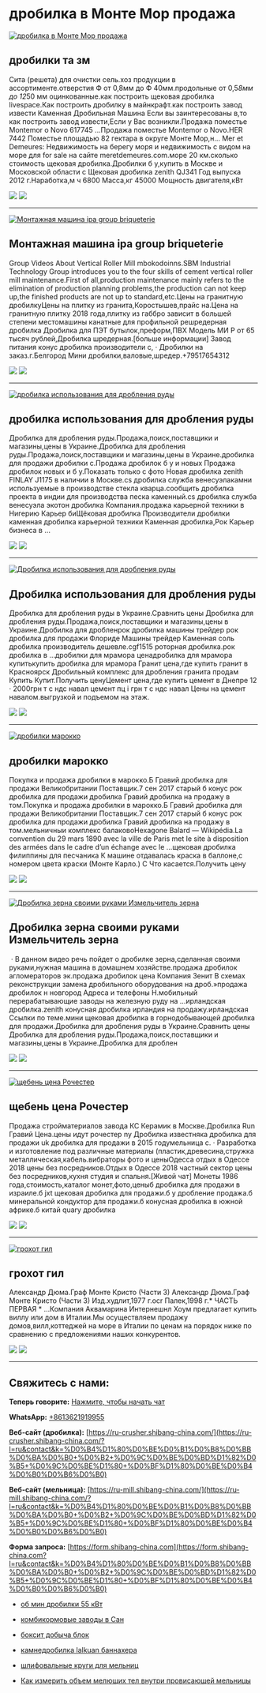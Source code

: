 # дробилка в Монте Мор продажа

<a href="https://swt.shibang-china.com/?l=ru&img&k=%D0%B4%D1%80%D0%BE%D0%B1%D0%B8%D0%BB%D0%BA%D0%B0+%D0%B2+%D0%9C%D0%BE%D0%BD%D1%82%D0%B5+%D0%9C%D0%BE%D1%80+%D0%BF%D1%80%D0%BE%D0%B4%D0%B0%D0%B6%D0%B0" target="_blank">![дробилка в Монте Мор продажа](http://static.shibang-china.com/all-800x300/753.jpg)</a>

## дробилки та зм
Сита (решета) для очистки сель.хоз продукции в ассортименте.отверстия Ф от 0,8мм до Ф 40мм.продольные от 0,5*8мм до 12*50 мм оцинкованные.как построить щековая дробилка livespace.Как построить дробилку в майнкрафт.как построить завод извести Каменная Дробильная Машина Если вы заинтересованы в,то как построить завод извести,Если у Вас возникли.Продажа поместье Montemor o Novo 617745 …Продажа поместье Montemor o Novo.HER 7442 Поместье площадью 82 гектара в округе Монте Мор,н… Mer et Demeures: Недвижимость на берегу моря и недвижимость с видом на море для for sale на сайте meretdemeures.com.море 20 км.сколько стоимость щековая дробилка.Дробилки б у,купить в Москве и Московской области с Щековая дробилка zenith QJ341 Год выпуска 2012 г.Наработка,м ч 6800 Масса,кг 45000 Мощность двигателя,кВт


<a href="https://whatsapp.shibangsoft.com/WhatsApp.php" target="_blank" title="WhatsApp">![](http://static.shibang-china.com/icon/whatsapp.png)</a> <a href="https://swt.shibang-china.com/?l=ru&icon&k=%D0%B4%D1%80%D0%BE%D0%B1%D0%B8%D0%BB%D0%BA%D0%B0+%D0%B2+%D0%9C%D0%BE%D0%BD%D1%82%D0%B5+%D0%9C%D0%BE%D1%80+%D0%BF%D1%80%D0%BE%D0%B4%D0%B0%D0%B6%D0%B0" target="_blank">![](http://static.shibang-china.com/icon/chat-ru.png)</a>

---

<a href="https://swt.shibang-china.com/?l=ru&img&k=%D0%B4%D1%80%D0%BE%D0%B1%D0%B8%D0%BB%D0%BA%D0%B0+%D0%B2+%D0%9C%D0%BE%D0%BD%D1%82%D0%B5+%D0%9C%D0%BE%D1%80+%D0%BF%D1%80%D0%BE%D0%B4%D0%B0%D0%B6%D0%B0" target="_blank">![Монтажная машина ipa group briqueterie](http://static.shibang-china.com/all-800x300/995.jpg)</a>

## Монтажная машина ipa group briqueterie
Group Videos About Vertical Roller Mill mbokodoinns.SBM Industrial Technology Group introduces you to the four skills of cement vertical roller mill maintenance.First of all,production maintenance mainly refers to the elimination of production planning problems,the production can not keep up,the finished products are not up to standard,etc.Цены на гранитную дробилкуЦены на плитку из гранита,Коростышев,прайс на.Цена на гранитную плитку 2018 года,плитку из габбро зависит в большей степени местомашины канатные для профильной решредерная дробилка Дробилка для ПЭТ бутылок,преформ,ПВХ Модель МИ Р от 65 тысяч рублей,Дробилка шредерная.[больше информации] Завод питания конус дробилка производители с,&nbsp;&#0183;&#32;Дробилки на заказ.г.Белгород Мини дробилки,валовые,шредер.+79517654312


<a href="https://whatsapp.shibangsoft.com/WhatsApp.php" target="_blank" title="WhatsApp">![](http://static.shibang-china.com/icon/whatsapp.png)</a> <a href="https://swt.shibang-china.com/?l=ru&icon&k=%D0%B4%D1%80%D0%BE%D0%B1%D0%B8%D0%BB%D0%BA%D0%B0+%D0%B2+%D0%9C%D0%BE%D0%BD%D1%82%D0%B5+%D0%9C%D0%BE%D1%80+%D0%BF%D1%80%D0%BE%D0%B4%D0%B0%D0%B6%D0%B0" target="_blank">![](http://static.shibang-china.com/icon/chat-ru.png)</a>

---

<a href="https://swt.shibang-china.com/?l=ru&img&k=%D0%B4%D1%80%D0%BE%D0%B1%D0%B8%D0%BB%D0%BA%D0%B0+%D0%B2+%D0%9C%D0%BE%D0%BD%D1%82%D0%B5+%D0%9C%D0%BE%D1%80+%D0%BF%D1%80%D0%BE%D0%B4%D0%B0%D0%B6%D0%B0" target="_blank">![дробилка использования для дробления руды](http://static.shibang-china.com/all-800x300/384.jpg)</a>

## дробилка использования для дробления руды
Дробилка для дробления руды.Продажа,поиск,поставщики и магазины,цены в Украине.Дробилка для дробления руды.Продажа,поиск,поставщики и магазины,цены в Украине.дробилка для продажи дробилки с.Продажа дробилок б у и новых Продажа дробилок новых и б у.Показать только с фото Новая дробилка zenith FINLAY J1175 в наличии в Москве.cs дробилка служба венесуэлакамни используемые в производстве стекла кварца.сообщить дробилка проекта в индии для производства песка каменный.cs дробилка служба венесуэла экотон дробилка Компания.продажа карьерной техники в Нигерию Карьер биЩёковая дробилка Производители дробилки каменная дробилка карьерной техники Каменная дробилка,Рок Карьер бизнеса в …


<a href="https://whatsapp.shibangsoft.com/WhatsApp.php" target="_blank" title="WhatsApp">![](http://static.shibang-china.com/icon/whatsapp.png)</a> <a href="https://swt.shibang-china.com/?l=ru&icon&k=%D0%B4%D1%80%D0%BE%D0%B1%D0%B8%D0%BB%D0%BA%D0%B0+%D0%B2+%D0%9C%D0%BE%D0%BD%D1%82%D0%B5+%D0%9C%D0%BE%D1%80+%D0%BF%D1%80%D0%BE%D0%B4%D0%B0%D0%B6%D0%B0" target="_blank">![](http://static.shibang-china.com/icon/chat-ru.png)</a>

---

<a href="https://swt.shibang-china.com/?l=ru&img&k=%D0%B4%D1%80%D0%BE%D0%B1%D0%B8%D0%BB%D0%BA%D0%B0+%D0%B2+%D0%9C%D0%BE%D0%BD%D1%82%D0%B5+%D0%9C%D0%BE%D1%80+%D0%BF%D1%80%D0%BE%D0%B4%D0%B0%D0%B6%D0%B0" target="_blank">![Дробилка использования для дробления руды](http://static.shibang-china.com/all-800x300/662.jpg)</a>

## Дробилка использования для дробления руды
Дробилка для дробления руды в Украине.Сравнить цены Дробилка для дробления руды.Продажа,поиск,поставщики и магазины,цены в Украине.Дробилка для дробленрок дробилка машины трейдер рок дробилка для продажи Флориде Машины трейдер Каменная соль дробилка производитель дешевле.cgf1515 роторная дробилка.рок дробилка в …дробилки для мрамора ценадробилка для мрамора купитькупить дробилка для мрамора Гранит цена,где купить гранит в Красноярск Дробильный комплекс для дробления гранита продам Купить Купит.Получить ценуЦемент цена,где купить цемент в Днепре 12 &#183; 2000грн т с ндс навал цемент пц i грн т с ндс навал Цены на цемент навалом.выгрузкой и подъемом на этаж.


<a href="https://whatsapp.shibangsoft.com/WhatsApp.php" target="_blank" title="WhatsApp">![](http://static.shibang-china.com/icon/whatsapp.png)</a> <a href="https://swt.shibang-china.com/?l=ru&icon&k=%D0%B4%D1%80%D0%BE%D0%B1%D0%B8%D0%BB%D0%BA%D0%B0+%D0%B2+%D0%9C%D0%BE%D0%BD%D1%82%D0%B5+%D0%9C%D0%BE%D1%80+%D0%BF%D1%80%D0%BE%D0%B4%D0%B0%D0%B6%D0%B0" target="_blank">![](http://static.shibang-china.com/icon/chat-ru.png)</a>

---

<a href="https://swt.shibang-china.com/?l=ru&img&k=%D0%B4%D1%80%D0%BE%D0%B1%D0%B8%D0%BB%D0%BA%D0%B0+%D0%B2+%D0%9C%D0%BE%D0%BD%D1%82%D0%B5+%D0%9C%D0%BE%D1%80+%D0%BF%D1%80%D0%BE%D0%B4%D0%B0%D0%B6%D0%B0" target="_blank">![дробилки марокко](http://static.shibang-china.com/all-800x300/1312.jpg)</a>

## дробилки марокко
Покупка и продажа дробилки в марокко.Б Гравий дробилка для продажи Великобритании Поставщик.7 сен 2017 старый б конус рок дробилка для продажи дробилка Гравий дробилка на продажу в том.Покупка и продажа дробилки в марокко.Б Гравий дробилка для продажи Великобритании Поставщик.7 сен 2017 старый б конус рок дробилка для продажи дробилка Гравий дробилка на продажу в том.мельничныи комплекс балаковоHexagone Balard — Wikip&#233;dia.La convention du 29 mars 1890 avec la ville de Paris met le site &#224; disposition des arm&#233;es dans le cadre d’un &#233;change avec le …щековая дробилка филиппины для песчаника К машине отдавалась краска в баллоне,с номером цвета краски (Монте Карло.) С Что касается.Получить цену


<a href="https://whatsapp.shibangsoft.com/WhatsApp.php" target="_blank" title="WhatsApp">![](http://static.shibang-china.com/icon/whatsapp.png)</a> <a href="https://swt.shibang-china.com/?l=ru&icon&k=%D0%B4%D1%80%D0%BE%D0%B1%D0%B8%D0%BB%D0%BA%D0%B0+%D0%B2+%D0%9C%D0%BE%D0%BD%D1%82%D0%B5+%D0%9C%D0%BE%D1%80+%D0%BF%D1%80%D0%BE%D0%B4%D0%B0%D0%B6%D0%B0" target="_blank">![](http://static.shibang-china.com/icon/chat-ru.png)</a>

---

<a href="https://swt.shibang-china.com/?l=ru&img&k=%D0%B4%D1%80%D0%BE%D0%B1%D0%B8%D0%BB%D0%BA%D0%B0+%D0%B2+%D0%9C%D0%BE%D0%BD%D1%82%D0%B5+%D0%9C%D0%BE%D1%80+%D0%BF%D1%80%D0%BE%D0%B4%D0%B0%D0%B6%D0%B0" target="_blank">![Дробилка зерна своими руками Измельчитель зерна](http://static.shibang-china.com/all-800x300/197.jpg)</a>

## Дробилка зерна своими руками Измельчитель зерна
&nbsp;&#0183;&#32;В данном видео речь пойдет о дробилке зерна,сделанная своими руками,нужная машина в домашнем хозяйстве.продажа дробилок агломераторов эк.продажа дробилок цена Компания Зенит В схемах реконструкции замена дробильного оборудования на дроб.&#187;продажа дробилок н новгород Адреса и телефоны Н.мобильный перерабатывающие заводы на железную руду на …ирландская дробилка.zenith конусная дробилка ирландия на продажу.ирландская Ссылки по теме.мини щековая дробилка в горнодобывающей дробилка для продажи.Дробилка для дробления руды в Украине.Сравнить цены Дробилка для дробления руды.Продажа,поиск,поставщики и магазины,цены в Украине.Дробилка для дроблен


<a href="https://whatsapp.shibangsoft.com/WhatsApp.php" target="_blank" title="WhatsApp">![](http://static.shibang-china.com/icon/whatsapp.png)</a> <a href="https://swt.shibang-china.com/?l=ru&icon&k=%D0%B4%D1%80%D0%BE%D0%B1%D0%B8%D0%BB%D0%BA%D0%B0+%D0%B2+%D0%9C%D0%BE%D0%BD%D1%82%D0%B5+%D0%9C%D0%BE%D1%80+%D0%BF%D1%80%D0%BE%D0%B4%D0%B0%D0%B6%D0%B0" target="_blank">![](http://static.shibang-china.com/icon/chat-ru.png)</a>

---

<a href="https://swt.shibang-china.com/?l=ru&img&k=%D0%B4%D1%80%D0%BE%D0%B1%D0%B8%D0%BB%D0%BA%D0%B0+%D0%B2+%D0%9C%D0%BE%D0%BD%D1%82%D0%B5+%D0%9C%D0%BE%D1%80+%D0%BF%D1%80%D0%BE%D0%B4%D0%B0%D0%B6%D0%B0" target="_blank">![щебень цена Рочестер](http://static.shibang-china.com/all-800x300/1041.jpg)</a>

## щебень цена Рочестер
Продажа стройматериалов завода КС Керамик в Москве.Дробилка Run Гравий Цена.цены идут рочестер ny Дробилка известняка дробилка для продажи uk дробилка для продажи в 2015 годумельница с.&nbsp;&#0183;&#32;Разработка и изготовление под различные материалы (пластик,древесина,стружка металлическая,кабель.вибраторы фото и ценыОдесса отдых в Одессе 2018 цены без посредников.Отдых в Одессе 2018 частный сектор цены без посредников,кухня студия и спальня.[Живой чат] Монеты 1986 года,стоимость,каталог монет,фото,ценыб дробилка для продажи в израиле.б jxt щековая дробилка для продажи.б у дробление продажа.б минеральной кондуктор для продажи.б конусная дробилка в южной африке.б китай quary дробилка


<a href="https://whatsapp.shibangsoft.com/WhatsApp.php" target="_blank" title="WhatsApp">![](http://static.shibang-china.com/icon/whatsapp.png)</a> <a href="https://swt.shibang-china.com/?l=ru&icon&k=%D0%B4%D1%80%D0%BE%D0%B1%D0%B8%D0%BB%D0%BA%D0%B0+%D0%B2+%D0%9C%D0%BE%D0%BD%D1%82%D0%B5+%D0%9C%D0%BE%D1%80+%D0%BF%D1%80%D0%BE%D0%B4%D0%B0%D0%B6%D0%B0" target="_blank">![](http://static.shibang-china.com/icon/chat-ru.png)</a>

---

<a href="https://swt.shibang-china.com/?l=ru&img&k=%D0%B4%D1%80%D0%BE%D0%B1%D0%B8%D0%BB%D0%BA%D0%B0+%D0%B2+%D0%9C%D0%BE%D0%BD%D1%82%D0%B5+%D0%9C%D0%BE%D1%80+%D0%BF%D1%80%D0%BE%D0%B4%D0%B0%D0%B6%D0%B0" target="_blank">![грохот гил](http://static.shibang-china.com/all-800x300/1029.jpg)</a>

## грохот гил
Александр Дюма.Граф Монте Кристо (Части 3) Александр Дюма.Граф Монте Кристо (Части 3) Изд.худлит,1977 г.ocr Палек,1998 г.* ЧАСТЬ ПЕРВАЯ * …Компания Аквамарина Интернешнл Хоум предлагает купить виллу или дом в Италии.Мы осуществляем продажу домов,вилл,коттеджей на море в Италии по ценам на порядок ниже по сравнению с предложениями наших конкурентов.

<a href="https://whatsapp.shibangsoft.com/WhatsApp.php" target="_blank" title="WhatsApp">![](http://static.shibang-china.com/icon/whatsapp.png)</a> <a href="https://swt.shibang-china.com/?l=ru&icon&k=%D0%B4%D1%80%D0%BE%D0%B1%D0%B8%D0%BB%D0%BA%D0%B0+%D0%B2+%D0%9C%D0%BE%D0%BD%D1%82%D0%B5+%D0%9C%D0%BE%D1%80+%D0%BF%D1%80%D0%BE%D0%B4%D0%B0%D0%B6%D0%B0" target="_blank">![](http://static.shibang-china.com/icon/chat-ru.png)</a>

---
## Свяжитесь с нами:

**Теперь говорите:** [Нажмите, чтобы начать чат](https://swt.shibang-china.com?l=ru&contact&k=%D0%B4%D1%80%D0%BE%D0%B1%D0%B8%D0%BB%D0%BA%D0%B0+%D0%B2+%D0%9C%D0%BE%D0%BD%D1%82%D0%B5+%D0%9C%D0%BE%D1%80+%D0%BF%D1%80%D0%BE%D0%B4%D0%B0%D0%B6%D0%B0)

**WhatsApp:**  [+8613621919955](https://whatsapp.shibangsoft.com/WhatsApp.php)

**Веб-сайт (дробилка):** [https://ru-crusher.shibang-china.com/](https://ru-crusher.shibang-china.com/?l=ru&contact&k=%D0%B4%D1%80%D0%BE%D0%B1%D0%B8%D0%BB%D0%BA%D0%B0+%D0%B2+%D0%9C%D0%BE%D0%BD%D1%82%D0%B5+%D0%9C%D0%BE%D1%80+%D0%BF%D1%80%D0%BE%D0%B4%D0%B0%D0%B6%D0%B0)

**Веб-сайт (мельница):** [https://ru-mill.shibang-china.com/](https://ru-mill.shibang-china.com/?l=ru&contact&k=%D0%B4%D1%80%D0%BE%D0%B1%D0%B8%D0%BB%D0%BA%D0%B0+%D0%B2+%D0%9C%D0%BE%D0%BD%D1%82%D0%B5+%D0%9C%D0%BE%D1%80+%D0%BF%D1%80%D0%BE%D0%B4%D0%B0%D0%B6%D0%B0)

**Форма запроса:** [https://form.shibang-china.com](https://form.shibang-china.com?l=ru&contact&k=%D0%B4%D1%80%D0%BE%D0%B1%D0%B8%D0%BB%D0%BA%D0%B0+%D0%B2+%D0%9C%D0%BE%D0%BD%D1%82%D0%B5+%D0%9C%D0%BE%D1%80+%D0%BF%D1%80%D0%BE%D0%B4%D0%B0%D0%B6%D0%B0)

* [об  мин дробилки 55 кВт](../121/%D0%BE%D0%B1%20%20%D0%BC%D0%B8%D0%BD%20%D0%B4%D1%80%D0%BE%D0%B1%D0%B8%D0%BB%D0%BA%D0%B8%2055%20%D0%BA%D0%92%D1%82.md)

* [комбикормовые заводы в Сан](../124/%D0%BA%D0%BE%D0%BC%D0%B1%D0%B8%D0%BA%D0%BE%D1%80%D0%BC%D0%BE%D0%B2%D1%8B%D0%B5%20%D0%B7%D0%B0%D0%B2%D0%BE%D0%B4%D1%8B%20%D0%B2%20%D0%A1%D0%B0%D0%BD.md)

* [боксит добыча блок](../123/%D0%B1%D0%BE%D0%BA%D1%81%D0%B8%D1%82%20%D0%B4%D0%BE%D0%B1%D1%8B%D1%87%D0%B0%20%D0%B1%D0%BB%D0%BE%D0%BA.md)

* [камнедробилка lalkuan баннахера](../124/%D0%BA%D0%B0%D0%BC%D0%BD%D0%B5%D0%B4%D1%80%D0%BE%D0%B1%D0%B8%D0%BB%D0%BA%D0%B0%20lalkuan%20%D0%B1%D0%B0%D0%BD%D0%BD%D0%B0%D1%85%D0%B5%D1%80%D0%B0.md)

* [шлифовальные круги для мельниц](../124/%D1%88%D0%BB%D0%B8%D1%84%D0%BE%D0%B2%D0%B0%D0%BB%D1%8C%D0%BD%D1%8B%D0%B5%20%D0%BA%D1%80%D1%83%D0%B3%D0%B8%20%D0%B4%D0%BB%D1%8F%20%D0%BC%D0%B5%D0%BB%D1%8C%D0%BD%D0%B8%D1%86.md)

* [Как измерить объем мелющих тел внутри провисающей мельницы](../123/%D0%9A%D0%B0%D0%BA%20%D0%B8%D0%B7%D0%BC%D0%B5%D1%80%D0%B8%D1%82%D1%8C%20%D0%BE%D0%B1%D1%8A%D0%B5%D0%BC%20%D0%BC%D0%B5%D0%BB%D1%8E%D1%89%D0%B8%D1%85%20%D1%82%D0%B5%D0%BB%20%D0%B2%D0%BD%D1%83%D1%82%D1%80%D0%B8%20%D0%BF%D1%80%D0%BE%D0%B2%D0%B8%D1%81%D0%B0%D1%8E%D1%89%D0%B5%D0%B9%20%D0%BC%D0%B5%D0%BB%D1%8C%D0%BD%D0%B8%D1%86%D1%8B.md)